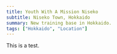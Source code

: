 ```yaml
---
title: Youth With A Mission Niseko
subtitle: Niseko Town, Hokkaido
summary: New training base in Hokkaido.
tags: ["Hokkaido", "Location"]
---
```


This is a test.
